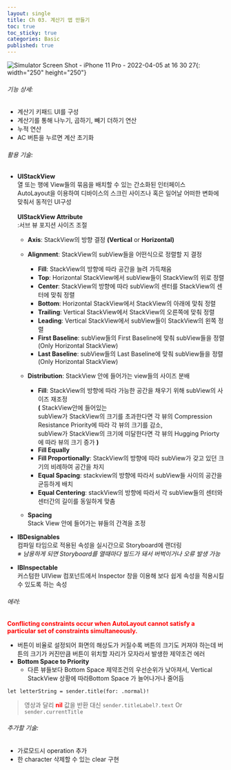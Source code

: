```yaml
---
layout: single
title: Ch 03. 계산기 앱 만들기
toc: true
toc_sticky: true
categories: Basic 
published: true
---
```


![Simulator Screen Shot - iPhone 11 Pro - 2022-04-05 at 16 30 27](https://user-images.githubusercontent.com/63464299/161924715-9e2c6746-a7ca-4410-98ac-c3990d8166aa.png){: width="250" height="250"}

###### 기능 상세:
- 계산기 키패드 UI를 구성
- 계산기를 통해 나누기, 곱하기, 빼기 더하기 연산
- 누적 연산
- AC 버튼을 누르면 계산 초기화

###### 활용 기술:
- **UIStackView**<br/>
  열 또는 행에 View들의 묶음을 배치할 수 있는 간소화된 인터페이스<br/>
  AutoLayout을 이용하여 디바이스의 스크린 사이즈나 혹은 일어날 어떠한 변화에 맞춰서 동적인 UI구성<br/>  
  **UIStackView Attribute**<br/>
  :서브 뷰 포지션 사이즈 조절
     - **Axis**: StackView의 방향 결정 **(Vertical** or **Horizontal)**
     - **Alignment**: StackView의 subView들을 어떤식으로 정렬할 지 결정
		- **Fill**: StackView의 방향에 따라 공간을 늘려 가득채움
		- **Top**: Horizontal StackView에서 subView들이 StackView의 위로 정렬
		- **Center**: StackView의 방향에 따라 subView의 센터를 StackView의 센터에 맞춰 정렬
		- **Bottom**: Horizontal StackView에서 StackView의 아래에 맞춰 정렬
		- **Trailing**: Vertical StackView에서 StackView의 오른쪽에 맞춰 정렬
		- **Leading**: Vertical StackView에서 subView들이 StackView의 왼쪽 정렬
		- **First Baseline**: subView들의 First Baseline에 맞춰 subView들을 정렬(Only Horizontal StackView)
		- **Last Baseline**: subView들의 Last Baseline에 맞춰 subView들을 정렬(Only Horizontal StackView)
		 
     - **Distribution**: StackView 안에 들어가는 view들의 사이즈 분배
		- **Fill**: StackView의 방향에 따라 가능한 공간을 채우기 위해 subView의 사이즈 재조정<br/>
		 	**(** StackView안에 들어있는<br/>subView가 StackView의 크기를 초과한다면 각 뷰의 Compression Resistance Priority에 따라 각 뷰의 크기를 감소,<br/> subView가 StackView의 크기에 미달한다면 각 뷰의 Hugging Priorty에 따라 뷰의 크기 증가 **)**
		- **Fill Equally**
		- **Fill Proportionally**: StackView의 방향에 따라 subView가 갖고 있던 크기의 비례하여 공간을 차지
		- **Equal Spacing**: stackview의 방향에 따라서 subView들 사이의 공간을 균등하게 배치
		- **Equal Centering**: stackView의 방향에 따라서 각 subView들의 센터와 센터간의 길이를 동일하게 맞춤
     - **Spacing**<br/>
       Stack View 안에 들어가는 뷰들의 간격을 조정
- **IBDesignables**<br/>
  컴파일 타임으로 적용된 속성을 실시간으로 Storyboard에 랜더링<br/>
  *※ 남용하게 되면 Storyboard를 열때마다 빌드가 돼서 버벅이거나 오류 발생 가능*

- **IBInspectable**<br/>
  커스텀한 UIView 컴포넌트에서 Inspector 창을 이용해 보다 쉽게 속성을 적용시킬 수 있도록 하는 속성
  
###### 에러: 
<span style="color: red">**Conflicting constraints occur when AutoLayout cannot satisfy a particular set of constraints simultaneously.**</span><br/>
* 버튼이 비율로 설정되어 화면의 해상도가 커질수록 버튼의 크기도 커져야 하는데 버튼의 크기가 커진만큼 버튼이 위치할 자리가 모자라서 발생한 제약조건 에러 
* **Bottom Space to Priority**<br/>
	* 다른 뷰들보다 Bottom Space 제약조건의 우선순위가 낮아져서, Vertical StackView 상황에 따라Bottom Space 가 늘어나거나 줄어듬
	 
```let letterString = sender.title(for: .normal)!```
> 영상과 달리 <span style="color: red">**nil**</span> 값을 반환 
> 대신 ```sender.titleLabel?.text``` Or ```sender.currentTitle```


###### 추가할 기술:
* 가로모드시 operation 추가
* 한 character 삭제할 수 있는 clear 구현
